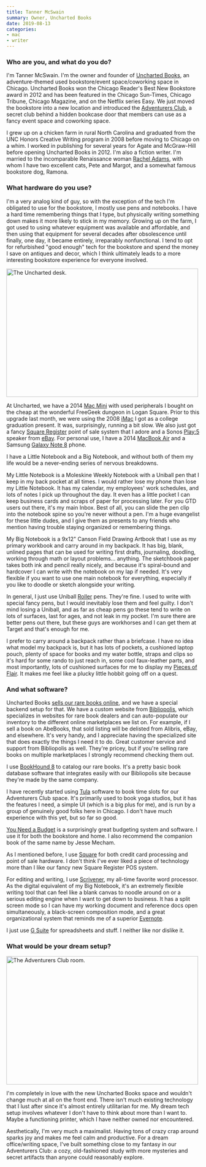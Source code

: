```yaml
---
title: Tanner McSwain
summary: Owner, Uncharted Books 
date: 2019-08-13
categories:
- mac
- writer 
---
```


### Who are you, and what do you do?

I'm Tanner McSwain. I'm the owner and founder of [Uncharted Books](https://www.unchartedbooks.com/ "Uncharted's website."), an adventure-themed used bookstore/event space/coworking space in Chicago. Uncharted Books won the Chicago Reader's Best New Bookstore award in 2012 and has been featured in the Chicago Sun-Times, Chicago Tribune, Chicago Magazine, and on the Netflix series Easy. We just moved the bookstore into a new location and introduced the [Adventurers Club](https://www.unchartedbooks.com/adventurers-club.php "Uncharted's secret club room."), a secret club behind a hidden bookcase door that members can use as a fancy event space and coworking space.

I grew up on a chicken farm in rural North Carolina and graduated from the UNC Honors Creative Writing program in 2008 before moving to Chicago on a whim. I worked in publishing for several years for Agate and McGraw-Hill before opening Uncharted Books in 2012. I'm also a fiction writer. I'm married to the incomparable Renaissance woman [Rachel Adams](https://twitter.com/madamradams "Rachel's Twitter account."), with whom I have two excellent cats, Pete and Margot, and a somewhat famous bookstore dog, Ramona.

### What hardware do you use?

I'm a very analog kind of guy, so with the exception of the tech I'm obligated to use for the bookstore, I mostly use pens and notebooks. I have a hard time remembering things that I type, but physically writing something down makes it more likely to stick in my memory. Growing up on the farm, I got used to using whatever equipment was available and affordable, and then using that equipment for several decades after obsolescence until finally, one day, it became entirely, irreparably nonfunctional. I tend to opt for refurbished "good enough" tech for the bookstore and spend the money I save on antiques and decor, which I think ultimately leads to a more interesting bookstore experience for everyone involved.

<img src="/images/interviews/tanner.mcswain/desk.jpg" width="500" height="335" alt="The Uncharted desk." class="detail">

At Uncharted, we have a 2014 [Mac Mini][mac-mini] with used peripherals I bought on the cheap at the wonderful FreeGeek dungeon in Logan Square. Prior to this upgrade last month, we were using the 2008 [iMac][] I got as a college graduation present. It was, surprisingly, running a bit slow. We also just got a fancy [Square Register][square-register] point of sale system that I adore and a Sonos [Play:5][play-5] speaker from [eBay][]. For personal use, I have a 2014 [MacBook Air][macbook-air] and a Samsung [Galaxy Note 8][galaxy-note-8] phone. 

I have a Little Notebook and a Big Notebook, and without both of them my life would be a never-ending series of nervous breakdowns.

My Little Notebook is a Moleskine Weekly Notebook with a Uniball pen that I keep in my back pocket at all times. I would rather lose my phone than lose my Little Notebook. It has my calendar, my employees' work schedules, and lots of notes I pick up throughout the day. It even has a little pocket I can keep business cards and scraps of paper for processing later. For you GTD users out there, it's my main Inbox. Best of all, you can slide the pen clip into the notebook spine so you're never without a pen. I'm a huge evangelist for these little dudes, and I give them as presents to any friends who mention having trouble staying organized or remembering things.

My Big Notebook is a 9x12" Canson Field Drawing Artbook that I use as my primary workbook and carry around in my backpack. It has big, blank, unlined pages that can be used for writing first drafts, journaling, doodling, working through math or layout problems... anything. The sketchbook paper takes both ink and pencil really nicely, and because it's spiral-bound and hardcover I can write with the notebook on my lap if needed. It's very flexible if you want to use one main notebook for everything, especially if you like to doodle or sketch alongside your writing.

In general, I just use Uniball [Roller][] pens. They're fine. I used to write with special fancy pens, but I would inevitably lose them and feel guilty. I don't mind losing a Uniball, and as far as cheap pens go these tend to write on lots of surfaces, last for ages, and not leak in my pocket. I'm sure there are better pens out there, but these guys are workhorses and I can get them at Target and that's enough for me.

I prefer to carry around a backpack rather than a briefcase. I have no idea what model my backpack is, but it has lots of pockets, a cushioned laptop pouch, plenty of space for books and my water bottle, straps and clips so it's hard for some rando to just reach in, some cool faux-leather parts, and most importantly, lots of cushioned surfaces for me to display my [Pieces of Flair](https://www.youtube.com/watch?v=KJtrLKGZZFg "A YouTube clip from Office Space."). It makes me feel like a plucky little hobbit going off on a quest.

### And what software?

Uncharted Books [sells our rare books online](https://www.unchartedbooks.com/buy-online.php "Uncharted's rare books for sale."), and we have a special backend setup for that. We have a custom website from [Bibliopolis][], which specializes in websites for rare book dealers and can auto-populate our inventory to the different online marketplaces we list on. For example, if I sell a book on AbeBooks, that sold listing will be delisted from Alibris, eBay, and elsewhere. It's very handy, and I appreciate having the specialized site that does exactly the things I need it to do. Great customer service and support from Bibliopolis as well. They're pricey, but if you're selling rare books on multiple marketplaces I strongly recommend checking them out.

I use [BookHound 8][bookhound] to catalog our rare books. It's a pretty basic book database software that integrates easily with our Bibliopolis site because they're made by the same company.

I have recently started using [Tula][] software to book time slots for our Adventurers Club space. It's primarily used to book yoga studios, but it has the features I need, a simple UI (which is a big plus for me), and is run by a group of genuinely good folks here in Chicago. I don't have much experience with this yet, but so far so good.

[You Need a Budget][ynab] is a surprisingly great budgeting system and software. I use it for both the bookstore and home. I also recommend the companion book of the same name by Jesse Mecham.

As I mentioned before, I use [Square][] for both credit card processing and point of sale hardware. I don't think I've ever liked a piece of technology more than I like our fancy new Square Register POS system. 

For editing and writing, I use [Scrivener][], my all-time favorite word processor. As the digital equivalent of my Big Notebook, it's an extremely flexible writing tool that can feel like a blank canvas to noodle around on or a serious editing engine when I want to get down to business. It has a split screen mode so I can have my working document and reference docs open simultaneously, a black-screen composition mode, and a great organizational system that reminds me of a superior [Evernote][].

I just use [G Suite][g-suite] for spreadsheets and stuff. I neither like nor dislike it.

### What would be your dream setup?

<img src="/images/interviews/tanner.mcswain/club.jpg" width="500" height="335" alt="The Adventurers Club room." class="detail">

I'm completely in love with the new Uncharted Books space and wouldn't change much at all on the front end. There isn't much existing technology that I lust after since it's almost entirely utilitarian for me. My dream tech setup involves whatever I don't have to think about more than I want to. Maybe a functioning printer, which I have neither owned nor encountered.

Aesthetically, I'm very much a maximalist. Having tons of crazy crap around sparks joy and makes me feel calm and productive. For a dream office/writing space, I've built something close to my fantasy in our Adventurers Club: a cozy, old-fashioned study with more mysteries and secret artifacts than anyone could reasonably explore.

[bibliopolis]: https://www.bibliopolis.com/ "An online book selling service."
[bookhound]: https://www.bibliopolis.com/ "Inventory software for booksellers."
[ebay]: http://www.ebay.com/n/error "An auction service."
[evernote]: https://evernote.com/ "Online software for capturing notes."
[g-suite]: https://workspace.google.com/ "A hosted solution for email, calendaring and more."
[galaxy-note-8]: https://en.wikipedia.org/wiki/Samsung_Galaxy_Note_8 "A 6.3 inch Android phone."
[imac]: https://www.apple.com/imac-24/ "An all-in-one computer."
[mac-mini]: https://www.apple.com/mac-mini/ "A small desktop computer."
[macbook-air]: https://www.apple.com/macbook-air/ "A very thin laptop."
[play-5]: https://www.sonos.com/en-us/shop/play5 "A wireless speaker."
[roller]: https://uniballco.com/uni_products/roller/ "A rollerball pen."
[scrivener]: http://www.literatureandlatte.com/scrivener.php "A Mac text editor aimed at writers."
[square-register]: http://web.archive.org/web/20220904234758/https://squareup.com/shop/hardware/us/en/products/register-pos "A Point of Sale device."
[square]: https://squareup.com/jp/ja "A software and hardware solution for processing credit cards."
[tula]: https://tulasoftware.com/ "Software for organising class-based studios."
[ynab]: https://www.youneedabudget.com/ "A service for helping people save money."
